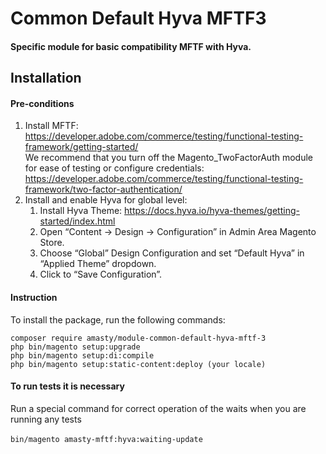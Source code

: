 # Common Default Hyva MFTF3

<h4>Specific module for basic compatibility MFTF with Hyva.<h4>
<h2>Installation</h2>
<h4>Pre-conditions</h4>

 1. Install MFTF: <a>https://developer.adobe.com/commerce/testing/functional-testing-framework/getting-started/ <br>
   We recommend that you turn off the Magento_TwoFactorAuth module for ease of testing or configure credentials: <a>https://developer.adobe.com/commerce/testing/functional-testing-framework/two-factor-authentication/</a>
 2. Install and enable Hyva for global level:
    1. Install Hyva Theme: <a> https://docs.hyva.io/hyva-themes/getting-started/index.html </a>
    2. Open “Content -> Design -> Configuration” in Admin Area Magento Store.
    3. Choose “Global” Design Configuration and set “Default Hyva” in “Applied Theme” dropdown.
    4. Click to “Save Configuration”.

<h4>Instruction</h4>
<p>To install the package, run the following commands:</p>
  <code>composer require amasty/module-common-default-hyva-mftf-3</code><br>
  <code>php bin/magento setup:upgrade</code><br>
  <code>php bin/magento setup:di:compile </code><br>
  <code>php bin/magento setup:static-content:deploy (your locale)</code><br>

<h4>To run tests it is necessary</h4>
Run a special command for correct operation of the waits when you are running any tests <br><br>
<code>bin/magento amasty-mftf:hyva:waiting-update</code><br>

